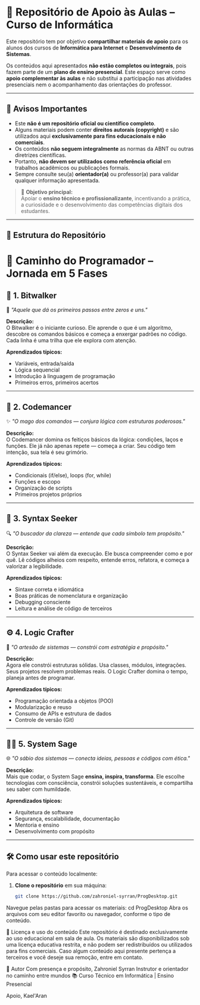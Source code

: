 # 📘 Repositório de Apoio às Aulas – Curso de Informática

Este repositório tem por objetivo **compartilhar materiais de apoio** para os alunos dos cursos de **Informática para Internet** e **Desenvolvimento de Sistemas**.

Os conteúdos aqui apresentados **não estão completos ou integrais**, pois fazem parte de um **plano de ensino presencial**. Este espaço serve como **apoio complementar às aulas** e não substitui a participação nas atividades presenciais nem o acompanhamento das orientações do professor.

---

## 📌 Avisos Importantes

- Este **não é um repositório oficial ou científico completo**.
- Alguns materiais podem conter **direitos autorais (copyright)** e são utilizados aqui **exclusivamente para fins educacionais e não comerciais**.
- Os conteúdos **não seguem integralmente** as normas da ABNT ou outras diretrizes científicas.
- Portanto, **não devem ser utilizados como referência oficial** em trabalhos acadêmicos ou publicações formais.
- Sempre consulte seu(a) **orientador(a)** ou professor(a) para validar qualquer informação apresentada.

> 🎯 **Objetivo principal:**  
> Apoiar o **ensino técnico e profissionalizante**, incentivando a prática, a curiosidade e o desenvolvimento das competências digitais dos estudantes.

---

## 📂 Estrutura do Repositório

# 🚀 Caminho do Programador – Jornada em 5 Fases

## 🌱 1. Bitwalker  
🧩 *"Aquele que dá os primeiros passos entre zeros e uns."*

**Descrição:**  
O Bitwalker é o iniciante curioso. Ele aprende o que é um algoritmo, descobre os comandos básicos e começa a enxergar padrões no código. Cada linha é uma trilha que ele explora com atenção.

**Aprendizados típicos:**
- Variáveis, entrada/saída
- Lógica sequencial
- Introdução à linguagem de programação
- Primeiros erros, primeiros acertos

---

## 🔮 2. Codemancer  
✨ *"O mago dos comandos — conjura lógica com estruturas poderosas."*

**Descrição:**  
O Codemancer domina os feitiços básicos da lógica: condições, laços e funções. Ele já não apenas repete — começa a criar. Seu código tem intenção, sua tela é seu grimório.

**Aprendizados típicos:**
- Condicionais (if/else), loops (for, while)
- Funções e escopo
- Organização de scripts
- Primeiros projetos próprios

---

## 🧭 3. Syntax Seeker  
🔍 *"O buscador da clareza — entende que cada símbolo tem propósito."*

**Descrição:**  
O Syntax Seeker vai além da execução. Ele busca compreender como e por quê. Lê códigos alheios com respeito, entende erros, refatora, e começa a valorizar a legibilidade.

**Aprendizados típicos:**
- Sintaxe correta e idiomática
- Boas práticas de nomenclatura e organização
- Debugging consciente
- Leitura e análise de código de terceiros

---

## ⚙️ 4. Logic Crafter  
🔧 *"O artesão de sistemas — constrói com estratégia e propósito."*

**Descrição:**  
Agora ele constrói estruturas sólidas. Usa classes, módulos, integrações. Seus projetos resolvem problemas reais. O Logic Crafter domina o tempo, planeja antes de programar.

**Aprendizados típicos:**
- Programação orientada a objetos (POO)
- Modularização e reuso
- Consumo de APIs e estrutura de dados
- Controle de versão (Git)

---

## 🧙‍♂️ 5. System Sage  
🌐 *"O sábio dos sistemas — conecta ideias, pessoas e códigos com ética."*

**Descrição:**  
Mais que codar, o System Sage **ensina, inspira, transforma**. Ele escolhe tecnologias com consciência, constrói soluções sustentáveis, e compartilha seu saber com humildade.

**Aprendizados típicos:**
- Arquitetura de software
- Segurança, escalabilidade, documentação
- Mentoria e ensino
- Desenvolvimento com propósito


---

## 🛠️ Como usar este repositório

Para acessar o conteúdo localmente:

1. **Clone o repositório** em sua máquina:
   ```bash ou CMD
   git clone https://github.com/zahroniel-syrran/ProgDesktop.git
Navegue pelas pastas para acessar os materiais:
cd ProgDesktop
Abra os arquivos com seu editor favorito ou navegador, conforme o tipo de conteúdo.

📖 Licença e uso do conteúdo
Este repositório é destinado exclusivamente ao uso educacional em sala de aula.
Os materiais são disponibilizados sob uma licença educativa restrita, e não podem ser redistribuídos ou utilizados para fins comerciais.
Caso algum conteúdo aqui presente pertença a terceiros e você deseje sua remoção, entre em contato.

👤 Autor
Com presença e propósito,
Zahroniel Syrran
Instrutor e orientador no caminho entre mundos
📚 Curso Técnico em Informática | Ensino Presencial

Apoio,
Kael'Aran

